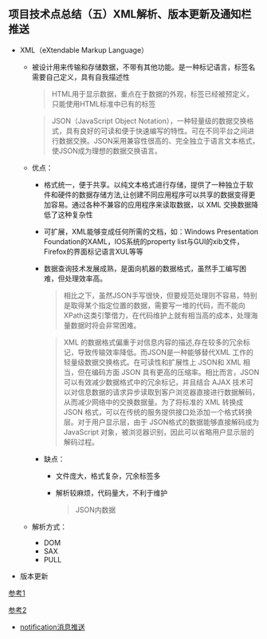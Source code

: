## 项目技术点总结（五）XML解析、版本更新及通知栏推送  

* XML（eXtendable Markup Language）
	* 被设计用来传输和存储数据，不带有其他功能。是一种标记语言，标签名需要自己定义，具有自我描述性
	
		> HTML用于显示数据，重点在于数据的外观，标签已经被预定义，只能使用HTML标准中已有的标签
		
		> JSON（JavaScript Object Notation），一种轻量级的数据交换格式，具有良好的可读和便于快速编写的特性。可在不同平台之间进行数据交换。JSON采用兼容性很高的、完全独立于语言文本格式，使JSON成为理想的数据交换语言。
		
	* 优点：
		* 格式统一，便于共享。以纯文本格式进行存储，提供了一种独立于软件和硬件的数据存储方法,让创建不同应用程序可以共享的数据变得更加容易。通过各种不兼容的应用程序来读取数据，以 XML 交换数据降低了这种复杂性
		* 可扩展，XML能够变成任何所需的文档，如：Windows Presentation Foundation的XAML，IOS系统的property list与GUI的xib文件，Firefox的界面标记语言XUL等等
		* 数据查询技术发展成熟，是面向机器的数据格式，虽然手工编写困难，但处理效率高。

			> 相比之下，虽然JSON手写很快，但要规范处理则不容易，特别是取得某个指定位置的数据，需要写一堆的代码，而不能向XPath这类引擎借力，在代码维护上就有相当高的成本，处理海量数据时将会非常困难。
			
			> XML 的数据格式偏重于对信息内容的描述,存在较多的冗余标记，导致传输效率降低。而JSON是一种能够替代XML 工作的轻量级数据交换格式。在可读性和扩展性上 JSON和 XML 相当，但在编码方面 JSON 具有更高的压缩率。相比而言，JSON 可以有效减少数据格式中的冗余标记，并且结合 AJAX 技术可以对信息数据的请求异步读取到客户浏览器直接进行数据解码，从而减少网络中的交换数据量。为了将标准的 XML 转换成 JSON 格式，可以在传统的服务提供接口处添加一个格式转换层。对于用户显示层，由于 JSON格式的数据能够直接解码成为 JavaScript 对象，被浏览器识别，因此可以省略用户显示层的解码过程。
			
		* 缺点：
			* 文件庞大，格式复杂，冗余标签多
			* 解析较麻烦，代码量大，不利于维护

				> JSON内数据
				
	* 解析方式：
		* DOM
		* SAX
		* PULL
		
* 版本更新

 [参考1](https://blog.csdn.net/wenzhi20102321/article/details/62044892)
 
 [参考2](https://www.jianshu.com/p/98ea7e866ffd)
 
* [notification消息推送](https://blog.csdn.net/u012416955/article/details/51843083)

